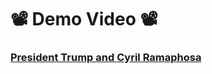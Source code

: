 # 📽 Demo Video 📽


### [President Trump and Cyril Ramaphosa](https://youtu.be/MBo8cGRIriM?si=XUxocdIsnO20bcfL)
